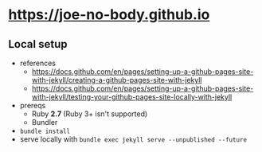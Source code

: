 # https://joe-no-body.github.io

## Local setup

- references
  - https://docs.github.com/en/pages/setting-up-a-github-pages-site-with-jekyll/creating-a-github-pages-site-with-jekyll
  - https://docs.github.com/en/pages/setting-up-a-github-pages-site-with-jekyll/testing-your-github-pages-site-locally-with-jekyll
- prereqs
  - Ruby **2.7** (Ruby 3+ isn't supported) 
  - Bundler
- `bundle install`
- serve locally with `bundle exec jekyll serve --unpublished --future`
